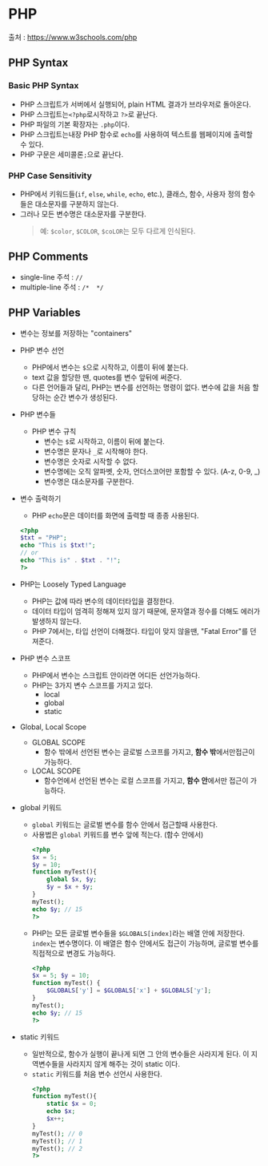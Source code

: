 # PHP

출처 : https://www.w3schools.com/php

## PHP Syntax
### Basic PHP Syntax
* PHP 스크립트가 서버에서 실행되어, plain HTML 결과가 브라우저로 돌아온다.
* PHP 스크립트는`<?php`로시작하고 `?>`로 끝난다.
* PHP 파일의 기본 확장자는 `.php`이다.
* PHP 스크립트는내장 PHP 함수로 `echo`를 사용하여 텍스트를 웹페이지에 출력할 수 있다.
* PHP 구문은 세미콜론`;`으로 끝난다.

### PHP Case Sensitivity
* PHP에서 키워드들(`if`, `else`, `while`, `echo`, etc.), 클래스, 함수, 사용자 정의 함수들은 대소문자를 구분하지 않는다.
* 그러나 모든 변수명은 대소문자를 구분한다.
    > 예: `$color`, `$COLOR`, `$coLOR`는 모두 다르게 인식된다.


## PHP Comments
* single-line 주석 : `//`
* multiple-line 주석 : `/*  */`


## PHP Variables
* 변수는 정보를 저장하는 "containers"
* PHP 변수 선언
    * PHP에서 변수는 `$`으로 시작하고, 이름이 뒤에 붙는다.
    * text 값을 할당한 땐, quotes를 변수 앞뒤에 써준다.
    * 다른 언어들과 달리, PHP는 변수를 선언하는 명령이 없다. 변수에 값을 처음 할당하는 순간 변수가 생성된다.
* PHP 변수들
    * PHP 변수 규칙
        * 변수는 `$`로 시작하고, 이름이 뒤에 붙는다.
        * 변수명은 문자나 `_`로 시작해야 한다.
        * 변수명은 숫자로 시작할 수 없다.
        * 변수명에는 오직 알파벳, 숫자, 언더스코어만 포함할 수 있다. (A-z, 0-9, _)
        * 변수명은 대소문자를 구분한다.
* 변수 출력하기
    * PHP `echo`문은 데이터를 화면에 출력할 때 종종 사용된다.
    ```php
    <?php
    $txt = "PHP";
    echo "This is $txt!";
    // or
    echo "This is" . $txt . "!";
    ?>
    ```
* PHP는 Loosely Typed Language
    * PHP는 값에 따라 변수의 데이터타입을 결정한다.
    * 데이터 타입이 엄격히 정해져 있지 않기 때문에, 문자열과 정수를 더해도 에러가 발생하지 않는다.
    * PHP 7에서는, 타입 선언이 더해졌다. 타입이 맞지 않을땐, "Fatal Error"를 던져준다.

* PHP 변수 스코프
    * PHP에서 변수는 스크립트 안이라면 어디든 선언가능하다.
    * PHP는 3가지 변수 스코프를 가지고 있다.
        * local
        * global
        * static

* Global, Local Scope
    * GLOBAL SCOPE
        * 함수 밖에서 선언된 변수는 글로벌 스코프를 가지고, **함수 밖**에서만접근이 가능하다.
    * LOCAL SCOPE
        * 함수언에서 선언된 변수는 로컬 스코프를 가지고, **함수 안**에서만 접근이 가능하다.

* global 키워드
    * `global` 키워드는 글로벌 변수를 함수 안에서 접근할때 사용한다.
    * 사용법은 `global` 키워드를 변수 앞에 적는다. (함수 안에서)
        ```php
        <?php
        $x = 5;
        $y = 10;
        function myTest(){
            global $x, $y;
            $y = $x + $y;
        }
        myTest();
        echo $y; // 15
        ?>
        ```
    * PHP는 모든 글로벌 변수들을 `$GLOBALS[index]`라는 배열 안에 저장한다. `index`는 변수명이다. 이 배열은 함수 안에서도 접근이 가능하며, 글로벌 변수를 직접적으로 변경도 가능하다.
        ```php
        <?php
        $x = 5; $y = 10;
        function myTest() {
            $GLOBALS['y'] = $GLOBALS['x'] + $GLOBALS['y'];
        }
        myTest();
        echo $y; // 15
        ?>
        ```
    
* static 키워드
    * 일반적으로, 함수가 실행이 끝나게 되면  그 안의 변수들은 사라지게 된다. 이 지역변수들을 사라지지 않게 해주는 것이 static 이다.
    * `static` 키워드를 처음 변수 선언시 사용한다.
        ```php
        <?php
        function myTest(){
            static $x = 0;
            echo $x;
            $x++;
        }
        myTest(); // 0
        myTest(); // 1
        myTest(); // 2
        ?>
        ```










